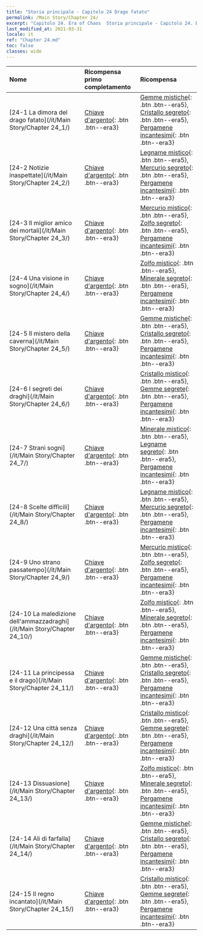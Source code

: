 ```yaml
---
title: "Storia principale - Capitolo 24 Drago fatato"
permalink: /Main Story/Chapter 24/
excerpt: "Capitolo 24. Era of Chaos  Storia principale - Capitolo 24. Drago fatato"
last_modified_at: 2021-03-31
locale: it
ref: "Chapter 24.md"
toc: false
classes: wide
---
```


  | Nome |  Ricompensa primo completamento | Ricompensa |
  |:------------|:------------|:------------| 
  | [24-1 La dimora del drago fatato](/it/Main Story/Chapter 24_1/) | [Chiave d'argento](/it/Items/con_693/){: .btn .btn--era3} | [Gemme mistiche](/it/Items/mat_86/){: .btn .btn--era5}, [Cristallo segreto](/it/Items/mat_80/){: .btn .btn--era5}, [Pergamene incantesimi](/it/Items/con_694/){: .btn .btn--era3} |
  | [24-2 Notizie inaspettate](/it/Main Story/Chapter 24_2/) | [Chiave d'argento](/it/Items/con_693/){: .btn .btn--era3} | [Legname mistico](/it/Items/mat_83/){: .btn .btn--era5}, [Mercurio segreto](/it/Items/mat_77/){: .btn .btn--era5}, [Pergamene incantesimi](/it/Items/con_694/){: .btn .btn--era3} |
  | [24-3 Il miglior amico dei mortali](/it/Main Story/Chapter 24_3/) | [Chiave d'argento](/it/Items/con_693/){: .btn .btn--era3} | [Mercurio mistico](/it/Items/mat_84/){: .btn .btn--era5}, [Zolfo segreto](/it/Items/mat_78/){: .btn .btn--era5}, [Pergamene incantesimi](/it/Items/con_694/){: .btn .btn--era3} |
  | [24-4 Una visione in sogno](/it/Main Story/Chapter 24_4/) | [Chiave d'argento](/it/Items/con_693/){: .btn .btn--era3} | [Zolfo mistico](/it/Items/mat_85/){: .btn .btn--era5}, [Minerale segreto](/it/Items/mat_75/){: .btn .btn--era5}, [Pergamene incantesimi](/it/Items/con_694/){: .btn .btn--era3} |
  | [24-5 Il mistero della caverna](/it/Main Story/Chapter 24_5/) | [Chiave d'argento](/it/Items/con_693/){: .btn .btn--era3} | [Gemme mistiche](/it/Items/mat_86/){: .btn .btn--era5}, [Cristallo segreto](/it/Items/mat_80/){: .btn .btn--era5}, [Pergamene incantesimi](/it/Items/con_694/){: .btn .btn--era3} |
  | [24-6 I segreti dei draghi](/it/Main Story/Chapter 24_6/) | [Chiave d'argento](/it/Items/con_693/){: .btn .btn--era3} | [Cristallo mistico](/it/Items/mat_87/){: .btn .btn--era5}, [Gemme segrete](/it/Items/mat_79/){: .btn .btn--era5}, [Pergamene incantesimi](/it/Items/con_694/){: .btn .btn--era3} |
  | [24-7 Strani sogni](/it/Main Story/Chapter 24_7/) | [Chiave d'argento](/it/Items/con_693/){: .btn .btn--era3} | [Minerale mistico](/it/Items/mat_82/){: .btn .btn--era5}, [Legname segreto](/it/Items/mat_76/){: .btn .btn--era5}, [Pergamene incantesimi](/it/Items/con_694/){: .btn .btn--era3} |
  | [24-8 Scelte difficili](/it/Main Story/Chapter 24_8/) | [Chiave d'argento](/it/Items/con_693/){: .btn .btn--era3} | [Legname mistico](/it/Items/mat_83/){: .btn .btn--era5}, [Mercurio segreto](/it/Items/mat_77/){: .btn .btn--era5}, [Pergamene incantesimi](/it/Items/con_694/){: .btn .btn--era3} |
  | [24-9 Uno strano passatempo](/it/Main Story/Chapter 24_9/) | [Chiave d'argento](/it/Items/con_693/){: .btn .btn--era3} | [Mercurio mistico](/it/Items/mat_84/){: .btn .btn--era5}, [Zolfo segreto](/it/Items/mat_78/){: .btn .btn--era5}, [Pergamene incantesimi](/it/Items/con_694/){: .btn .btn--era3} |
  | [24-10 La maledizione dell'ammazzadraghi](/it/Main Story/Chapter 24_10/) | [Chiave d'argento](/it/Items/con_693/){: .btn .btn--era3} | [Zolfo mistico](/it/Items/mat_85/){: .btn .btn--era5}, [Minerale segreto](/it/Items/mat_75/){: .btn .btn--era5}, [Pergamene incantesimi](/it/Items/con_694/){: .btn .btn--era3} |
  | [24-11 La principessa e il drago](/it/Main Story/Chapter 24_11/) | [Chiave d'argento](/it/Items/con_693/){: .btn .btn--era3} | [Gemme mistiche](/it/Items/mat_86/){: .btn .btn--era5}, [Cristallo segreto](/it/Items/mat_80/){: .btn .btn--era5}, [Pergamene incantesimi](/it/Items/con_694/){: .btn .btn--era3} |
  | [24-12 Una città senza draghi](/it/Main Story/Chapter 24_12/) | [Chiave d'argento](/it/Items/con_693/){: .btn .btn--era3} | [Cristallo mistico](/it/Items/mat_87/){: .btn .btn--era5}, [Gemme segrete](/it/Items/mat_79/){: .btn .btn--era5}, [Pergamene incantesimi](/it/Items/con_694/){: .btn .btn--era3} |
  | [24-13 Dissuasione](/it/Main Story/Chapter 24_13/) | [Chiave d'argento](/it/Items/con_693/){: .btn .btn--era3} | [Zolfo mistico](/it/Items/mat_85/){: .btn .btn--era5}, [Minerale segreto](/it/Items/mat_75/){: .btn .btn--era5}, [Pergamene incantesimi](/it/Items/con_694/){: .btn .btn--era3} |
  | [24-14 Ali di farfalla](/it/Main Story/Chapter 24_14/) | [Chiave d'argento](/it/Items/con_693/){: .btn .btn--era3} | [Gemme mistiche](/it/Items/mat_86/){: .btn .btn--era5}, [Cristallo segreto](/it/Items/mat_80/){: .btn .btn--era5}, [Pergamene incantesimi](/it/Items/con_694/){: .btn .btn--era3} |
  | [24-15 Il regno incantato](/it/Main Story/Chapter 24_15/) | [Chiave d'argento](/it/Items/con_693/){: .btn .btn--era3} | [Cristallo mistico](/it/Items/mat_87/){: .btn .btn--era5}, [Gemme segrete](/it/Items/mat_79/){: .btn .btn--era5}, [Pergamene incantesimi](/it/Items/con_694/){: .btn .btn--era3} |
